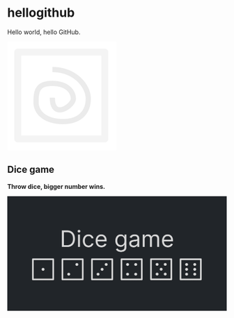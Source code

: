 # hellogithub
Hello world, hello GitHub.

![Spinning dice](https://github.com/dunnokki/hellogithub/blob/main/images/diceSpinning.svg "Dice Spinning")

## Dice game

**Throw dice, bigger number wins.**

![Dice game](https://github.com/dunnokki/hellogithub/blob/main/images/opengraph_color.png "Dice game")

